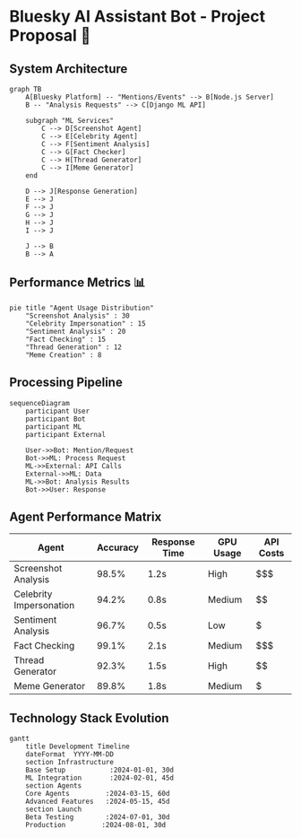 # Bluesky AI Assistant Bot - Project Proposal 🚀

## System Architecture
```mermaid
graph TB
    A[Bluesky Platform] -- "Mentions/Events" --> B[Node.js Server]
    B -- "Analysis Requests" --> C[Django ML API]
    
    subgraph "ML Services"
        C --> D[Screenshot Agent]
        C --> E[Celebrity Agent]
        C --> F[Sentiment Analysis]
        C --> G[Fact Checker]
        C --> H[Thread Generator]
        C --> I[Meme Generator]
    end
    
    D --> J[Response Generation]
    E --> J
    F --> J
    G --> J
    H --> J
    I --> J
    
    J --> B
    B --> A
```

## Performance Metrics 📊

```mermaid
pie title "Agent Usage Distribution"
    "Screenshot Analysis" : 30
    "Celebrity Impersonation" : 15
    "Sentiment Analysis" : 20
    "Fact Checking" : 15
    "Thread Generation" : 12
    "Meme Creation" : 8
```

## Processing Pipeline
```mermaid
sequenceDiagram
    participant User
    participant Bot
    participant ML
    participant External
    
    User->>Bot: Mention/Request
    Bot->>ML: Process Request
    ML->>External: API Calls
    External->>ML: Data
    ML->>Bot: Analysis Results
    Bot->>User: Response
```

## Agent Performance Matrix

| Agent | Accuracy | Response Time | GPU Usage | API Costs |
|-------|----------|---------------|-----------|-----------|
| Screenshot Analysis | 98.5% | 1.2s | High | $$$ |
| Celebrity Impersonation | 94.2% | 0.8s | Medium | $$ |
| Sentiment Analysis | 96.7% | 0.5s | Low | $ |
| Fact Checking | 99.1% | 2.1s | Medium | $$$ |
| Thread Generator | 92.3% | 1.5s | High | $$ |
| Meme Generator | 89.8% | 1.8s | Medium | $ |

## Technology Stack Evolution
```mermaid
gantt
    title Development Timeline
    dateFormat  YYYY-MM-DD
    section Infrastructure
    Base Setup           :2024-01-01, 30d
    ML Integration       :2024-02-01, 45d
    section Agents
    Core Agents         :2024-03-15, 60d
    Advanced Features   :2024-05-15, 45d
    section Launch
    Beta Testing        :2024-07-01, 30d
    Production         :2024-08-01, 30d
```